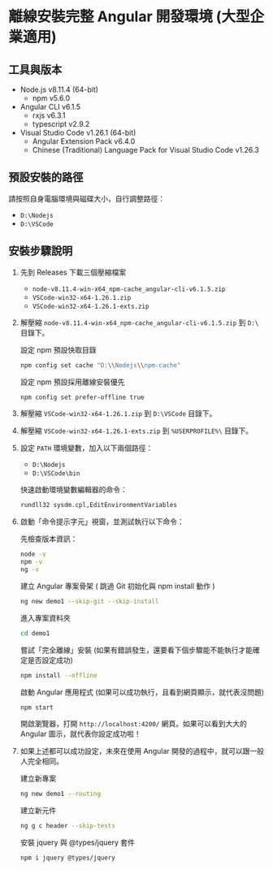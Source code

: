 # 離線安裝完整 Angular 開發環境 (大型企業適用)

## 工具與版本

* Node.js v8.11.4 (64-bit)
    * npm v5.6.0
* Angular CLI v6.1.5
    * rxjs v6.3.1
    * typescript v2.9.2
* Visual Studio Code v1.26.1 (64-bit)
    * Angular Extension Pack v6.4.0
    * Chinese (Traditional) Language Pack for Visual Studio Code v1.26.3

## 預設安裝的路徑

請按照自身電腦環境與磁碟大小，自行調整路徑：

* `D:\Nodejs`
* `D:\VSCode`

## 安裝步驟說明

1. 先到 Releases 下載三個壓縮檔案

    * `node-v8.11.4-win-x64_npm-cache_angular-cli-v6.1.5.zip`
    * `VSCode-win32-x64-1.26.1.zip`
    * `VSCode-win32-x64-1.26.1-exts.zip`

2. 解壓縮 `node-v8.11.4-win-x64_npm-cache_angular-cli-v6.1.5.zip` 到 `D:\` 目錄下。

    設定 npm 預設快取目錄

    ```bash
    npm config set cache "D:\\Nodejs\\npm-cache"
    ```

    設定 npm 預設採用離線安裝優先

    ```bash
    npm config set prefer-offline true
    ```

3. 解壓縮 `VSCode-win32-x64-1.26.1.zip` 到 `D:\VSCode` 目錄下。

4. 解壓縮 `VSCode-win32-x64-1.26.1-exts.zip` 到 `%USERPROFILE%\` 目錄下。

5. 設定 `PATH` 環境變數，加入以下兩個路徑：

    * `D:\Nodejs`
    * `D:\VSCode\bin`

    快速啟動環境變數編輯器的命令：

    ```bash
    rundll32 sysdm.cpl,EditEnvironmentVariables
    ```

6. 啟動「命令提示字元」視窗，並測試執行以下命令：

    先檢查版本資訊：

    ```bash
    node -v
    npm -v
    ng -v
    ```

    建立 Angular 專案骨架 ( 跳過 Git 初始化與 npm install 動作 )

    ```bash
    ng new demo1 --skip-git --skip-install
    ```

    進入專案資料夾

    ```bash
    cd demo1
    ```

    嘗試「完全離線」安裝 (如果有錯誤發生，還要看下個步驟能不能執行才能確定是否設定成功)

    ```bash
    npm install --offline
    ```

    啟動 Angular 應用程式 (如果可以成功執行，且看到網頁顯示，就代表沒問題)

    ```bash
    npm start
    ```

    開啟瀏覽器，打開 `http://localhost:4200/` 網頁。如果可以看到大大的 Angular 圖示，就代表你設定成功啦！

7. 如果上述都可以成功設定，未來在使用 Angular 開發的過程中，就可以跟一般人完全相同。

    建立新專案

    ```bash
    ng new demo1 --routing
    ```

    建立新元件

    ```bash
    ng g c header --skip-tests
    ```

    安裝 jquery 與 @types/jquery 套件

    ```bash
    npm i jquery @types/jquery
    ```
